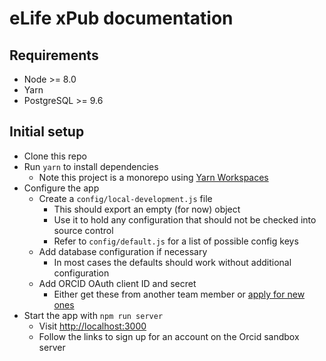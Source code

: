 # eLife xPub documentation

## Requirements

- Node >= 8.0
- Yarn
- PostgreSQL >= 9.6

## Initial setup

- Clone this repo
- Run `yarn` to install dependencies
  - Note this project is a monorepo using [Yarn Workspaces](https://yarnpkg.com/lang/en/docs/workspaces/)
- Configure the app
  - Create a `config/local-development.js` file
    - This should export an empty (for now) object
    - Use it to hold any configuration that should not be checked into source control
    - Refer to `config/default.js` for a list of possible config keys
  - Add database configuration if necessary
    - In most cases the defaults should work without additional configuration
  - Add ORCID OAuth client ID and secret
    - Either get these from another team member or [apply for new ones](https://orcid.org/content/register-client-application-sandbox)
- Start the app with `npm run server`
  - Visit <http://localhost:3000>
  - Follow the links to sign up for an account on the Orcid sandbox server
